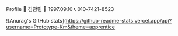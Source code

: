 Profile
🤍 김광민
💚 1997.09.10
📞 010-7421-8523




![Anurag's GitHub stats](https://github-readme-stats.vercel.app/api?username=Prototype-Km&theme=apprentice
